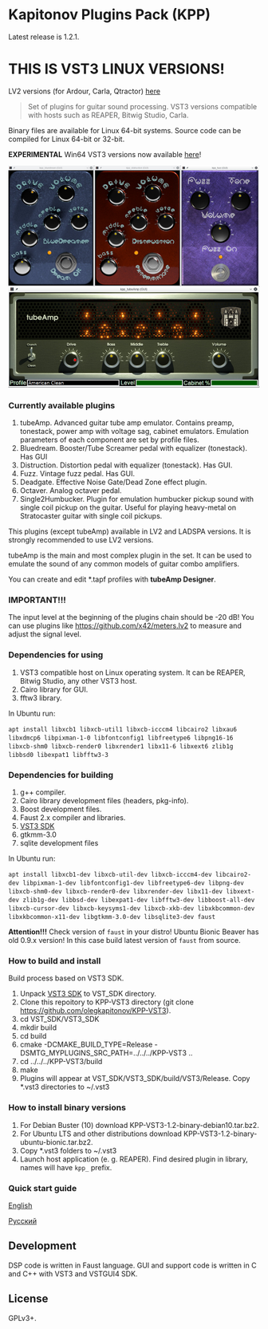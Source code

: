 Kapitonov Plugins Pack (KPP)
============================

Latest release is 1.2.1.

THIS IS VST3 LINUX VERSIONS!
===========================

LV2 versions (for Ardour, Carla, Qtractor) [here](https://github.com/olegkapitonov/Kapitonov-Plugins-Pack)

> Set of plugins for guitar sound processing.
> VST3 versions compatible with hosts such as REAPER, Bitwig Studio, Carla.

Binary files are available for Linux 64-bit systems.
Source code can be compiled for Linux 64-bit or 32-bit.

**EXPERIMENTAL** Win64 VST3 versions now available [here](https://kpp-tubeamp.com/downloads)!

![Screenshot](screen.jpg)

### Currently available plugins

1. tubeAmp.
   Advanced guitar tube amp emulator. Contains preamp,
   tonestack, power amp with voltage sag, cabinet emulators.
   Emulation parameters of each component are set by profile files.
2. Bluedream.
   Booster/Tube Screamer pedal with equalizer (tonestack).
   Has GUI
3. Distruction.
   Distortion pedal with equalizer (tonestack).
   Has GUI.
4. Fuzz.
   Vintage fuzz pedal.
   Has GUI.
5. Deadgate.
   Effective Noise Gate/Dead Zone effect plugin.
6. Octaver.
   Analog octaver pedal.
7. Single2Humbucker.
   Plugin for emulation humbucker pickup sound with
   single coil pickup on the guitar. Useful for playing
   heavy-metal on Stratocaster guitar with single coil pickups.


This plugins (except tubeAmp) available in LV2 and LADSPA versions. It is
strongly recommended to use LV2 versions.

tubeAmp is the main and most complex plugin in the set.
It can be used to emulate the sound of any common models
of guitar combo amplifiers.

You can create and edit \*.tapf profiles with **tubeAmp Designer**.

### IMPORTANT!!!

The input level at the beginning of the plugins chain should be -20 dB!
You can use plugins like https://github.com/x42/meters.lv2 to measure
and adjust the signal level.


### Dependencies for using

1. VST3 compatible host on Linux operating system.
   It can be REAPER, Bitwig Studio, any other VST3 host.
2. Cairo library for GUI.
3. fftw3 library.

In Ubuntu run:

`apt install libxcb1 libxcb-util1 libxcb-icccm4 libcairo2 libxau6 libxdmcp6 libpixman-1-0 libfontconfig1 libfreetype6 libpng16-16 libxcb-shm0 libxcb-render0 libxrender1 libx11-6 libxext6 zlib1g libbsd0 libexpat1 libfftw3-3`

### Dependencies for building

1. g++ compiler.
2. Cairo library development files (headers, pkg-info).
3. Boost development files.
4. Faust 2.x compiler and libraries.
5. [VST3 SDK](https://www.steinberg.net/vst3sdk)
6. gtkmm-3.0
7. sqlite development files

In Ubuntu run:

`apt install libxcb1-dev libxcb-util-dev libxcb-icccm4-dev libcairo2-dev libpixman-1-dev libfontconfig1-dev libfreetype6-dev libpng-dev libxcb-shm0-dev libxcb-render0-dev libxrender-dev libx11-dev libxext-dev zlib1g-dev libbsd-dev libexpat1-dev libfftw3-dev libboost-all-dev libxcb-cursor-dev libxcb-keysyms1-dev libxcb-xkb-dev libxkbcommon-dev libxkbcommon-x11-dev libgtkmm-3.0-dev libsqlite3-dev faust`

**Attention!!!** Check version of `faust` in your distro! Ubuntu Bionic Beaver has old 0.9.x version!
In this case build latest version of `faust` from source.

### How to build and install

Build process based on VST3 SDK.

1. Unpack [VST3 SDK](https://www.steinberg.net/vst3sdk) to VST_SDK directory.
2. Clone this repoitory to KPP-VST3 directory (git clone https://github.com/olegkapitonov/KPP-VST3).
3. cd VST_SDK/VST3_SDK
4. mkdir build
5. cd build
6. cmake -DCMAKE_BUILD_TYPE=Release -DSMTG_MYPLUGINS_SRC_PATH=../../../KPP-VST3 ..
7. cd ../../../KPP-VST3/build
8. make
9. Plugins will appear at VST_SDK/VST3_SDK/build/VST3/Release.
   Copy *.vst3 directories to ~/.vst3

### How to install binary versions

1. For Debian Buster (10) download KPP-VST3-1.2-binary-debian10.tar.bz2.
2. For Ubuntu LTS and other distributions download KPP-VST3-1.2-binary-ubuntu-bionic.tar.bz2.
3. Copy *.vst3 folders to ~/.vst3
4. Launch host application (e. g. REAPER). Find desired plugin in library,
   names will have `kpp_` prefix.

### Quick start guide

[English](https://github.com/olegkapitonov/Kapitonov-Plugins-Pack/blob/master/guide.md)

[Русский](https://github.com/olegkapitonov/Kapitonov-Plugins-Pack/blob/master/guide_ru.md)


## Development

DSP code is written in Faust language. GUI and support code is written in C and C++
with VST3 and VSTGUI4 SDK.

## License

GPLv3+.
